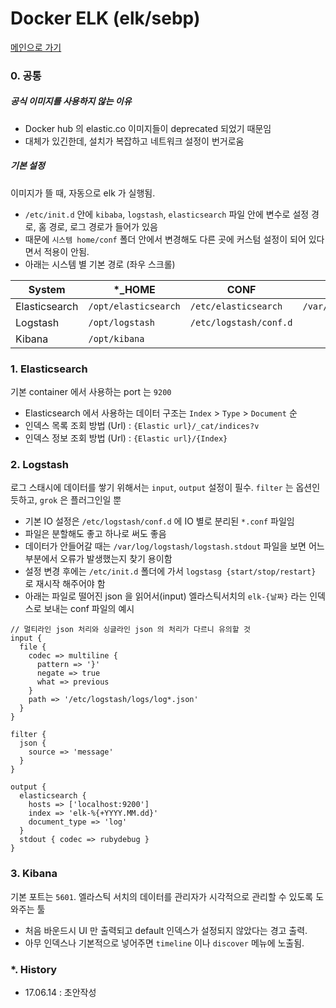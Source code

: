 # Docker ELK (elk/sebp)

[메인으로 가기]()

### 0. 공통

##### 공식 이미지를 사용하지 않는 이유

- Docker hub 의 elastic.co 이미지들이 deprecated 되었기 때문임
- 대체가 있긴한데, 설치가 복잡하고 네트워크 설정이 번거로움

##### 기본 설정

이미지가 뜰 때, 자동으로 elk 가 실행됨. 

- `/etc/init.d` 안에 `kibaba`, `logstash`, `elasticsearch` 파일 안에 변수로 설정 경로, 홈 경로, 로그 경로가 들어가 있음 
- 때문에 `시스템 home/conf` 폴더 안에서 변경해도 다른 곳에 커스텀 설정이 되어 있다면서 적용이 안됨.
- 아래는 시스템 별 기본 경로 (좌우 스크롤) 

| System  | *_HOME  | CONF  | DATA  | LOG  |
|---|---|---|---|---|
| Elasticsearch  | `/opt/elasticsearch`  | `/etc/elasticsearch`  | `/var/lib/elasticsearch`  | `/var/log/elasticsearch`  |
| Logstash  | `/opt/logstash`  | `/etc/logstash/conf.d`  |   | `var/log/logstash`  |
| Kibana  | `/opt/kibana`  |   |   |  `var/log/kibana` |


### 1. Elasticsearch

기본 container 에서 사용하는 port 는 `9200`

- Elasticsearch 에서 사용하는 데이터 구조는 `Index` > `Type` > `Document` 순
- 인덱스 목록 조회 방법 (Url) : `{Elastic url}/_cat/indices?v`
- 인덱스 정보 조회 방법 (Url) : `{Elastic url}/{Index}`


### 2. Logstash

로그 스태시에 데이터를 쌓기 위해서는 `input`, `output` 설정이 필수. `filter` 는 옵션인 듯하고, `grok` 은 플러그인일 뿐

- 기본 IO 설정은 `/etc/logstash/conf.d` 에 IO 별로 분리된 `*.conf` 파일임
- 파일은 분할해도 좋고 하나로 써도 좋음
- 데이터가 안들어갈 때는 `/var/log/logstash/logstash.stdout` 파일을 보면 어느 부분에서 오류가 발생했는지 찾기 용이함
- 설정 변경 후에는 `/etc/init.d` 폴더에 가서 `logstasg {start/stop/restart}` 로 재시작 해주어야 함
- 아래는 파일로 떨어진 json 을 읽어서(input) 엘라스틱서치의 `elk-{날짜}` 라는 인덱스로 보내는 conf 파일의 예시
```
// 멀티라인 json 처리와 싱글라인 json 의 처리가 다르니 유의할 것 
input {
  file {
    codec => multiline {
      pattern => '}'
      negate => true
      what => previous
    }
    path => '/etc/logstash/logs/log*.json'
  }
}

filter {
  json {
    source => 'message'
  }
}

output {
  elasticsearch {
    hosts => ['localhost:9200']
    index => 'elk-%{+YYYY.MM.dd}'
    document_type => 'log'
  }
  stdout { codec => rubydebug }
}

```


### 3. Kibana

기본 포트는 `5601`. 엘라스틱 서치의 데이터를 관리자가 시각적으로 관리할 수 있도록 도와주는 툴


- 처음 바운드시 UI 만 출력되고  default 인덱스가 설정되지 않았다는 경고 출력.
- 아무 인덱스나 기본적으로 넣어주면 `timeline` 이나 `discover` 메뉴에 노출됨. 



### *. History

- 17.06.14 : 초안작성
